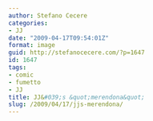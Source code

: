 ```yaml
---
author: Stefano Cecere
categories:
- JJ
date: "2009-04-17T09:54:01Z"
format: image
guid: http://stefanocecere.com/?p=1647
id: 1647
tags:
- comic
- fumetto
- JJ
title: JJ&#039;s &quot;merendona&quot;
slug: /2009/04/17/jjs-merendona/
---
```


